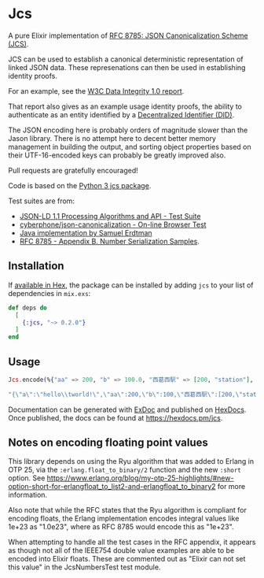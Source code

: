 # Jcs

A pure Elixir implementation of 
[RFC 8785: JSON Canonicalization Scheme (JCS)](https://www.rfc-editor.org/rfc/rfc8785).

JCS can be used to establish a canonical deterministic representation 
of linked JSON data. These represenations can then be used in 
establishing identity proofs. 

For an example, see the [W3C Data Integrity 1.0 report](https://www.w3.org/community/reports/credentials/CG-FINAL-data-integrity-20220722/#proofs).

That report also gives as an example usage identity proofs, the ability to 
authenticate as an entity identified by a [Decentralized Identifier (DID)](https://www.w3.org/TR/did-core/).

The JSON encoding here is probably orders of magnitude slower than the Jason 
library. There is no attempt here to decent better memory management in 
building the output, and sorting object properties based on their
UTF-16-encoded keys can probably be greatly improved also.

Pull requests are gratefully encouraged!

Code is based on the [Python 3 jcs package](https://github.com/titusz/jcs).

Test suites are from:
  * [JSON-LD 1.1 Processing Algorithms and API - Test Suite](https://w3c.github.io/json-ld-api/tests/)
  * [cyberphone/json-canonicalization - On-line Browser Test](https://cyberphone.github.io/doc/security/browser-json-canonicalization.html)
  * [Java implementation by Samuel Erdtman](https://github.com/erdtman/java-json-canonicalization)
  * [RFC 8785 - Appendix B. Number Serialization Samples](https://www.rfc-editor.org/rfc/rfc8785#name-number-serialization-sample).

## Installation

If [available in Hex](https://hex.pm/docs/publish), the package can be installed
by adding `jcs` to your list of dependencies in `mix.exs`:

```elixir
def deps do
  [
    {:jcs, "~> 0.2.0"}
  ]
end
```

## Usage

```elixir
Jcs.encode(%{"aa" => 200, "b" => 100.0, "西葛西駅" => [200, "station"], "a" => "hello\tworld!"})
  
"{\"a\":\"hello\\tworld!\",\"aa\":200,\"b\":100,\"西葛西駅\":[200,\"station\"]}"
```

Documentation can be generated with [ExDoc](https://github.com/elixir-lang/ex_doc)
and published on [HexDocs](https://hexdocs.pm). Once published, the docs can
be found at <https://hexdocs.pm/jcs>.

## Notes on encoding floating point values

This library depends on using the Ryu algorithm that was added to Erlang
in OTP 25, via the `:erlang.float_to_binary/2` function and the new `:short`
option. See https://www.erlang.org/blog/my-otp-25-highlights/#new-option-short-for-erlangfloat_to_list2-and-erlangfloat_to_binary2 for 
more information.

Also note that while the RFC states that the Ryu algorithm is compliant for 
encoding floats, the Erlang implementation encodes integral values like 1e+23 
as "1.0e23", where as RFC 8785 would encode this as "1e+23". 

When attempting to handle all the test cases in the RFC appendix, it appears
as though not all of the IEEE754 double value examples are able to be encoded 
into Elixir floats. These are commented out as "Elixir can not set this value"
in the JcsNumbersTest test module.

